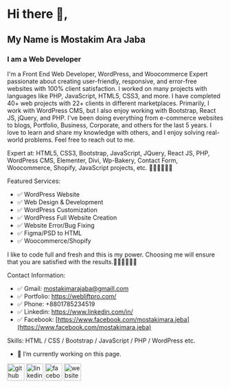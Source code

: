# Hi there 👋, 
## My Name is Mostakim Ara Jaba
### I am a Web Developer

I'm a Front End Web Developer, WordPress, and Woocommerce Expert passionate about creating user-friendly, responsive, and error-free websites with 100% client satisfaction. I worked on many projects with languages like PHP, JavaScript, HTML5, CSS3, and more. I have completed 40+ web projects with 22+ clients in different marketplaces. Primarily, I work with WordPress CMS, but I also enjoy working with Bootstrap, React JS, jQuery, and PHP. I've been doing everything from e-commerce websites to blogs, Portfolio, Business, Corporate, and others for the last 5 years. I love to learn and share my knowledge with others, and I enjoy solving real-world problems. Feel free to reach out to me.

Expert at: HTML5, CSS3, Bootstrap, JavaScript, JQuery, React JS, PHP, WordPress CMS, Elementer, Divi, Wp-Bakery, Contact Form, Woocommerce, Shopify, JavaScript projects, etc. 👨‍💻👨‍💻👨‍💻

Featured Services: 
- ✅ WordPress Website
- ✅ Web Design & Development
- ✅ WordPress Customization 
- ✅ WordPress Full Website Creation
- ✅ Website Error/Bug Fixing 
- ✅ Figma/PSD to HTML 
- ✅ Woocommerce/Shopify

 I like to code full and fresh and this is my power. Choosing me will ensure that you are satisfied with the results.👨‍💻👨‍💻👨‍💻

Contact Information:
- ✅ Gmail: mostakimarajaba@gmaill.com
- ✅ Portfolio: https://webliftpro.com/
- ✅ Phone: +8801785234519
- ✅ Linkedin: https://www.linkedin.com/in/
- ✅ Facebook: [https://www.facebook.com/mostakimara.jeba](https://www.facebook.com/mostakimara.jeba)

Skills: HTML / CSS / Bootstrap / JavaScript / PHP / WordPress etc.

- 🔭 I’m currently working on this page. 


[<img src='https://cdn.jsdelivr.net/npm/simple-icons@3.0.1/icons/github.svg' alt='github' height='40'>](https://github.com/confidencerakib)  [<img src='https://cdn.jsdelivr.net/npm/simple-icons@3.0.1/icons/linkedin.svg' alt='linkedin' height='40'>](https://www.linkedin.com/in/www.linkedin.com/in/md-rakib-hossain-070991217/)  [<img src='https://cdn.jsdelivr.net/npm/simple-icons@3.0.1/icons/facebook.svg' alt='facebook' height='40'>](https://www.facebook.com/https://www.facebook.com/rakib.hossain.1671897/)  [<img src='https://cdn.jsdelivr.net/npm/simple-icons@3.0.1/icons/icloud.svg' alt='website' height='40'>](https://developerrk.com/)  

